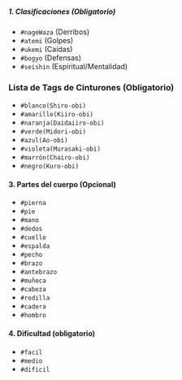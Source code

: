 
##### **1. Clasificaciones (Obligatorio)**

- `#nageWaza` (Derribos)
- `#atemi` (Golpes)
- `#ukemi` (Caídas)
- `#bogyo` (Defensas)
- `#seishin` (Espiritual/Mentalidad)
### **Lista de Tags de Cinturones (Obligatorio)**
- `#blanco(Shiro-obi)`
- `#amarillo(Kiiro-obi)`
- `#naranja(Daidaiiro-obi)`    
- `#verde(Midori-obi)`
- `#azul(Ao-obi)`
- `#violeta(Murasaki-obi)`    
- `#marrón(Chairo-obi)`
- `#negro(Kuro-obi)`
#### **3. Partes del cuerpo (Opcional)**

- `#pierna`
- `#pie`
- `#mano`
- `#dedos`
- `#cuello`
- `#espalda`
- `#pecho`
- `#brazo`
- `#antebrazo`
- `#muñeca`
- `#cabeza`
- `#rodilla`
- `#cadera`
- `#hombro`
#### **4. Dificultad (obligatorio)**
- `#facil`
- `#medio`
- `#dificil`